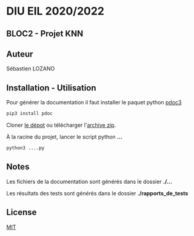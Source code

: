 <!-- 
    Source pour l'écriture d'un REAMDE en mardown : https://www.makeareadme.com/ 
-->
# DIU EIL 2020/2022 
## BLOC2 - Projet KNN 

## Auteur
Sébastien LOZANO

## Installation - Utilisation
Pour générer la documentation il faut installer le paquet python [pdoc3](https://pdoc3.github.io/pdoc/)

```bash
pip3 install pdoc
```
Cloner [le dépot](https://github.com/slozano54/DIUEIL-KNN) ou télécharger l'[archive zip](https://github.com/slozano54/DIUEIL-KNN/archive/master.zip).

À la racine du projet, lancer le script python **...**

```bash
python3 ....py
```

## Notes
Les fichiers de la documentation sont générés dans le dossier **./...**

Les résultats des tests sont générés dans le dossier **./rapports_de_tests**

## License
[MIT](https://choosealicense.com/licenses/mit/)